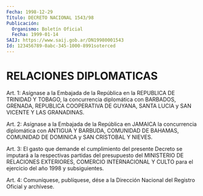```yaml
---
Fecha: 1998-12-29
Título: DECRETO NACIONAL 1543/98
Publicación:
  Organismo: Boletín Oficial
  Fecha: 1999-01-14
SAIJ: https://www.saij.gob.ar/DN19980001543
Id: 123456789-0abc-345-1000-8991soterced
---
```

# RELACIONES DIPLOMATICAS

<a id="1"></a>
Art. 1: Asígnase a la Embajada de la República en la REPUBLICA DE  TRINIDAD Y TOBAGO, la concurrencia  diplomática  con  BARBADOS, GRENADA, REPUBLICA COOPERATIVA DE GUYANA, SANTA LUCIA y SAN VICENTE Y LAS GRANADINAS.

<a id="2"></a>
Art.  2:  Asígnase  a  la  Embajada de la República en JAMAICA la concurrencia  diplomática  con  ANTIGUA  Y  BARBUDA,  COMUNIDAD  DE BAHAMAS,  COMUNIDAD  DE  DOMINICA  y  SAN  CRISTOBAL  Y  NIEVES.

<a id="3"></a>
Art. 3: El gasto que demande el  cumplimiento del presente Decreto se  imputará  a  la  respectivas  partidas    del  presupuesto  del MINISTERIO DE RELACIONES EXTERIORES, COMERCIO INTERNACIONAL Y CULTO para el ejercicio del año 1998 y subsiguientes.

<a id="4"></a>
Art. 4: Comuníquese, publíquese, dése a la  Dirección Nacional del Registro Oficial y archívese.